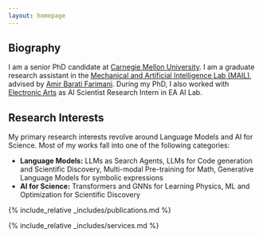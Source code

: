 ```yaml
---
layout: homepage
---
```


## Biography

I am a senior PhD candidate at [Carnegie Mellon University](https://www.cmu.edu). I am a graduate research assistant in the [Mechanical and Artificial Intelligence Lab (MAIL)](https://sites.google.com/view/barati), advised by [Amir Barati Farimani](https://www.meche.engineering.cmu.edu/directory/bios/barati-farimani-amir.html). During my PhD, I also worked with [Electronic Arts](https://www.ea.com) as AI Scientist Research Intern in EA AI Lab.

## Research Interests

My primary research interests revolve around Language Models and AI for Science. Most of my works fall into one of the following categories:
- **Language Models:** LLMs as Search Agents, LLMs for Code generation and Scientific Discovery, Multi-modal Pre-training for Math, Generative Language Models for symbolic expressions
- **AI for Science:** Transformers and GNNs for Learning Physics, ML and Optimization for Scientific Discovery

<!-- ## News

- **[Feb. 2020]** Our paper about incremental learning is accepted to CVPR 2020.
- **[Feb. 2020]** We will host the ACM Multimedia Asia 2020 conference in Singapore!
- **[Sept. 2019]** Our paper about few-shot learning is accepted to NeurIPS 2019.
- **[Mar. 2019]** Our paper about few-shot learning is accepted to CVPR 2019. -->

{% include_relative _includes/publications.md %}

{% include_relative _includes/services.md %}
